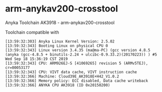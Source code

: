 # arm-anykav200-crosstool
Anyka Toolchain AK3918 - arm-anykav200-crosstool

Toolchain compatible with

    [13:59:32:303] Anyka Linux Kernel Version: 2.5.02
    [13:59:32:343] Booting Linux on physical CPU 0
    [13:59:32:343] Linux version 3.4.35 (ma@ma-PC) (gcc version 4.8.5 (anyka (gcc-4.8.5 + binutils-2.24 + ulcibc-0.9.33.2)(20170223)) ) #5 Wed Sep 18 15:36:19 CST 2019
    [13:59:32:343] CPU: ARM926EJ-S [41069265] revision 5 (ARMv5TEJ), cr=00053177
    [13:59:32:343] CPU: VIVT data cache, VIVT instruction cache
    [13:59:32:366] Machine: Cloud39E_AK3918E+H42_V1.0.2
    [13:59:32:366] Memory policy: ECC disabled, Data cache writeback
    [13:59:32:366] ANYKA CPU AK3918 (ID 0x20150200)

